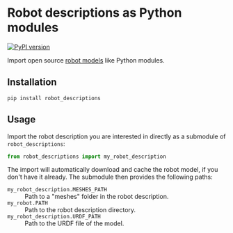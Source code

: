 # Robot descriptions as Python modules

[![PyPI version](https://img.shields.io/pypi/v/upkie_description)](https://pypi.org/project/upkie_description/)

Import open source [robot models](https://github.com/stephane-caron/awesome-robot-models) like Python modules.

## Installation

```console
pip install robot_descriptions
```

## Usage

Import the robot description you are interested in directly as a submodule of ``robot_descriptions``:

```python
from robot_descriptions import my_robot_description
```

The import will automatically download and cache the robot model, if you don't
have it already. The submodule then provides the following paths:

<dl>
    <dt>
        <code>my_robot_description.MESHES_PATH</code>
    </dt>
    <dd>
        Path to a "meshes" folder in the robot description.
    </dd>
    <dt>
        <code>my_robot.PATH</code>
    </dt>
    <dd>
        Path to the robot description directory.
    </dd>
    <dt>
        <code>my_robot_description.URDF_PATH</code>
    </dt>
    <dd>
        Path to the URDF file of the model.
    </dd>
</dl>
